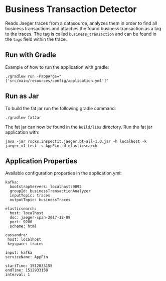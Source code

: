 # Business Transaction Detector

Reads Jaeger traces from a datasource, analyzes them in order to find all business transactions and attaches the found 
business transaction as a tag to the traces. 
The tag is called `business_transaction` and can be found in the `tags` field within the trace.

## Run with Gradle 
Example of how to run the application with gradle:

`./gradlew run -PappArgs="['src/main/resources/config/application.yml']"`

## Run as Jar

To build the fat jar run the following gradle command:

`./gradlew fatJar `

The fat jar can now be found in the `build/libs` directory.
Run the fat jar application with:

`java -jar rocks.inspectit.jaeger.bt-all-1.0.jar -h localhost -k jaeger_v1_test -s AppFin -d elasticsearch`

## Application Properties

Available configuration properties in the application.yml:
```
kafka:
  bootstrapServers: localhost:9092
  groupId: businessTransactionAnalyzer
  inputTopic: traces
  outputTopic: businessTraces

elasticsearch:
  host: localhost
  doc: jaeger-span-2017-12-09
  port: 9200
  scheme: html

cassandra:
 host: localhost
 keyspace: traces

input: kafka
serviceName: AppFin

startTime: 1512833158
endTime: 1512933158
interval: 1
```